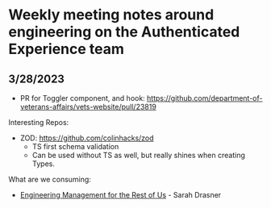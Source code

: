# Weekly meeting notes around engineering on the Authenticated Experience team

## 3/28/2023 

- PR for Toggler component, and hook: https://github.com/department-of-veterans-affairs/vets-website/pull/23819


Interesting Repos:

- ZOD: https://github.com/colinhacks/zod
  - TS first schema validation
  - Can be used without TS as well, but really shines when creating Types. 

What are we consuming:
- [Engineering Management for the Rest of Us](https://www.engmanagement.dev/) - Sarah Drasner 
